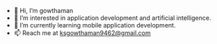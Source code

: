 - 👋 Hi, I’m gowthaman
- 👀 I’m interested in application development and artificial intelligence.
- 🌱 I’m currently learning mobile application development.
- 📫 Reach me at ksgowthaman9462@gmail.com

<!---
igowthaman/igowthaman is a ✨ special ✨ repository because its `README.md` (this file) appears on your GitHub profile.
You can click the Preview link to take a look at your changes.
--->
